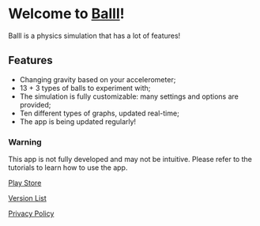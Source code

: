 # Welcome to [Balll](https://balllapp.github.io/site)!

Balll is a physics simulation that has a lot of features!

## Features
- Changing gravity based on your accelerometer;
- 13 + 3 types of balls to experiment with;
- The simulation is fully customizable: many settings and options are provided;
- Ten different types of graphs, updated real-time;
- The app is being updated regularly!

### Warning
This app is not fully developed and may not be intuitive. Please refer to the tutorials to learn how to use the app.

[Play Store](https://play.google.com/store/apps/details?id=com.balll.balll)

[Version List](https://balllapp.github.io/site/versions)

[Privacy Policy](https://balllapp.github.io/site/privacy_policy)
